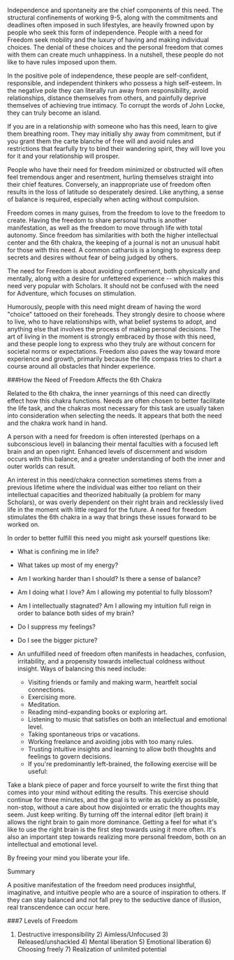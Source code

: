 Independence and spontaneity are the chief components of this need.  The structural confinements of working 9-5, along with the commitments and deadlines often imposed in such lifestyles, are heavily frowned upon by people who seek this form of independence.  People with a need for Freedom seek mobility and the luxury of having and making individual choices.  The denial of these choices and the personal freedom that comes with them can create much unhappiness.  In a nutshell, these people do not like to have rules imposed upon them.  

In the positive pole of independence, these people are self-confident, responsible, and independent thinkers who possess a high self-esteem.  In the negative pole they can literally run away from responsibility, avoid relationships, distance themselves from others, and painfully deprive themselves of achieving true intimacy. To corrupt the words of John Locke, they can truly become an island.

If you are in a relationship with someone who has this need, learn to give them breathing room.  They may initially shy away from commitment, but if you grant them the carte blanche of free will and avoid rules and restrictions that fearfully try to bind their wandering spirit, they will love you for it and your relationship will prosper. 

People who have their need for freedom minimized or obstructed will often feel tremendous anger and resentment, hurling themselves straight into their chief features. Conversely, an inappropriate use of freedom often results in the loss of latitude so desperately desired. Like anything, a sense of balance is required, especially when acting without compulsion.

Freedom comes in many guises, from the freedom to love to the freedom to create. Having the freedom to share personal truths is another manifestation, as well as the freedom to move through life with total autonomy. Since freedom has similarities with both the higher intellectual center and the 6th chakra, the keeping of a journal is not an unusual habit for those with this need. A common catharsis is a longing to express deep secrets and desires without fear of being judged by others.

The need for Freedom is about avoiding confinement, both physically and mentally, along with a desire for unfettered experience -- which makes this need very popular with Scholars. It should not be confused with the need for Adventure, which focuses on stimulation.

Humorously, people with this need might dream of having the word "choice" tattooed on their foreheads. They strongly desire to choose where to live, who to have relationships with, what belief systems to adopt, and anything else that involves the process of making personal decisions. The art of living in the moment is strongly embraced by those with this need, and these people long to express who they truly are without concern for societal norms or expectations.  Freedom also paves the way toward more experience and growth, primarily because the life compass tries to chart a course around all obstacles that hinder experience.  

###How the Need of Freedom Affects the 6th Chakra

Related to the 6th chakra, the inner yearnings of this need can directly effect how this chakra functions.  Needs are often chosen to better facilitate the life task, and the chakras most necessary for this task are usually taken into consideration when selecting the needs.  It appears that both the need and the chakra work hand in hand.  

A person with a need for freedom is often interested (perhaps on a subconscious level) in balancing their mental faculties with a focused left brain and an open right.  Enhanced levels of discernment and wisdom occurs with this balance, and a greater understanding of both the inner and outer worlds can result.

An interest in this need/chakra connection sometimes stems from a previous lifetime where the individual was either too reliant on their intellectual capacities and theorized habitually (a problem for many Scholars), or was overly dependent on their right brain and recklessly lived life in the moment with little regard for the future. A need for freedom stimulates the 6th chakra in a way that brings these issues forward to be worked on. 

In order to better fulfill this need you might ask yourself questions like:

- What is confining me in life?
- What takes up most of my energy? 
- Am I working harder than I should? Is there a sense of balance?
- Am I doing what I love? Am I allowing my potential to fully blossom?
- Am I intellectually stagnated? Am I allowing my intuition full reign in order to balance both sides of my brain?
- Do I suppress my feelings?
- Do I see the bigger picture?
- An unfulfilled need of freedom often manifests in headaches, confusion, irritability, and a propensity towards intellectual coldness without insight. Ways of balancing this need include: 

    - Visiting friends or family and making warm, heartfelt social connections. 
    - Exercising more. 
    - Meditation. 
    - Reading mind-expanding books or exploring art. 
    - Listening to music that satisfies on both an intellectual and emotional level. 
    - Taking spontaneous trips or vacations. 
    - Working freelance and avoiding jobs with too many rules.
    - Trusting intuitive insights and learning to allow both thoughts and feelings to govern decisions. 
    - If you're predominantly left-brained, the following exercise will be useful:

Take a blank piece of paper and force yourself to write the first thing that comes into your mind without editing the results. This exercise should continue for three minutes, and the goal is to write as quickly as possible, non-stop, without a care about how disjointed or erratic the thoughts may seem.  Just keep writing. By turning off the internal editor (left brain) it allows the right brain to gain more dominance. Getting a feel for what it's like to use the right brain is the first step towards using it more often. It's also an important step towards realizing more personal freedom, both on an intellectual and emotional level. 

By freeing your mind you liberate your life.

Summary

A positive manifestation of the freedom need produces insightful, imaginative, and intuitive people who are a source of inspiration to others. If they can stay balanced and not fall prey to the seductive dance of illusion, real transcendence can occur here.


###7 Levels of Freedom

1) Destructive irresponsibility   2) Aimless/Unfocused  3) Released/unshackled  4) Mental liberation  5) Emotional liberation  6) Choosing freely  7) Realization of unlimited potential
